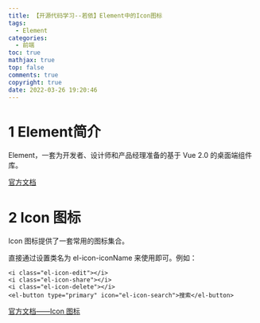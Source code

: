 ```yaml
---
title: 【开源代码学习--若依】Element中的Icon图标
tags:
  - Element
categories:
  - 前端
toc: true
mathjax: true
top: false
comments: true
copyright: true
date: 2022-03-26 19:20:46
---
```


# 1 Element简介

Element，一套为开发者、设计师和产品经理准备的基于 Vue 2.0 的桌面端组件库。

[官方文档](https://element.eleme.cn/#/zh-CN)

# 2 Icon 图标

Icon 图标提供了一套常用的图标集合。

直接通过设置类名为 el-icon-iconName 来使用即可。例如：

```vue
<i class="el-icon-edit"></i>
<i class="el-icon-share"></i>
<i class="el-icon-delete"></i>
<el-button type="primary" icon="el-icon-search">搜索</el-button>
```

[官方文档——Icon 图标](https://element.eleme.cn/#/zh-CN/component/icon)

